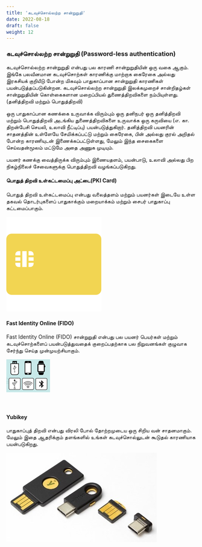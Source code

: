 ```yaml
---
title: 'கடவுச்சொல்லற்ற சான்றுறுதி'
date: 2022-08-18
draft: false
weight: 12
---
```



### கடவுச்சொல்லற்ற சான்றுறுதி (Password-less authentication)

கடவுச்சொல்லற்ற சான்றுறுதி என்பது பல காரணி சான்றுறுதியின் ஒரு வகை ஆகும். இங்கே பலவீனமான கடவுச்சொற்கள் காரணிக்கு மாற்றாக கைரேகை அல்லது இரகசியக் குறியீடு போன்ற மிகவும் பாதுகாப்பான சான்றுறுதி காரணிகள் பயன்படுத்தப்படுகின்றன. கடவுச்சொல்லற்ற சான்றுறுதி இலக்கமுறைச் சான்றிதழ்கள் சான்றுறுதியின் கொள்கைகளான மறைப்பியல் துணைத்திறவிகளை நம்பியுள்ளது. (தனித்திறவி மற்றும் பொதுத்திறவி)

ஒரு பாதுகாப்பான கணக்கை உருவாக்க விரும்பும் ஒரு தனிநபர் ஒரு தனித்திறவி மற்றும் பொதுத்திறவி அடங்கிய துணைத்திறவிகளை உருவாக்க ஒரு கருவியை (எ. கா. திறன்பேசி செயலி, உலாவி நீட்டிப்பு) பயன்படுத்துகிறார். தனித்திறவி பயனரின் சாதனத்தின் உள்ளேயே சேமிக்கப்பட்டு மற்றும் கைரேகை, பின் அல்லது குரல் அறிதல்  போன்ற காரணியுடன் இணைக்கப்பட்டுள்ளது, மேலும் இந்த சைகைகளை செய்வதன்மூலம் மட்டுமே அதை அணுக முடியும்.

பயனர் கணக்கு வைத்திருக்க விரும்பும் இணையதளம், பயன்பாடு, உலாவி அல்லது பிற நிகழ்நிலைச் சேவைகளுக்கு பொதுத்திறவி வழங்கப்படுகிறது.


#### __பொதுத் திறவி உள்கட்டமைப்பு அட்டை(PKI Card)__
 பொதுத் திறவி உள்கட்டமைப்பு என்பது வலைத்தளம் மற்றும் பயனர்கள் இடையே உள்ள தகவல் தொடர்புகளைப் பாதுகாக்கும் மறையாக்கம் மற்றும் சைபர் பாதுகாப்பு கட்டமைப்பாகும்.

 <img src="images/iam-ta/iam-pki-card.svg">

<br>

#### __Fast Identity Online (FIDO)__ 
 
 Fast Identity Online (FIDO) சான்றுறுதி என்பது பல பயனர் பெயர்கள் மற்றும் கடவுச்சொற்களைப் பயன்படுத்துவதைக் குறைப்பதற்காக பல நிறுவனங்கள் குழுவாக சேர்ந்து செய்த முன்முயற்சியாகும்.

 <img src="images/iam-ta/iam-fido.png">

<br>
<br>
<br>

 #### __Yubikey__

 பாதுகாப்புத் திறவி என்பது விரலி போல் தோற்றமுடைய ஒரு சிறிய வன் சாதனமாகும். மேலும் இதை ஆதரிக்கும் தளங்களில் உங்கள் கடவுச்சொல்லுடன் கூடுதல் காரணியாக பயன்படுகிறது.

 <img src="images/iam-ta/iam-yubikey.jpg">